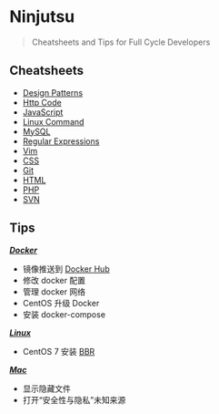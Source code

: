 # Ninjutsu
> Cheatsheets and Tips for Full Cycle Developers

## Cheatsheets

* [Design Patterns](https://github.com/KorudoKyatto/Ninjutsu/blob/master/Cheatsheets/DesignPatterns.pdf)
* [Http Code](https://github.com/KorudoKyatto/Ninjutsu/blob/master/Cheatsheets/HttpCode.png)
* [JavaScript](https://github.com/KorudoKyatto/Ninjutsu/blob/master/Cheatsheets/JavaScript.png)
* [Linux Command](https://github.com/KorudoKyatto/Ninjutsu/blob/master/Cheatsheets/LinuxCommand.png)
* [MySQL](https://github.com/KorudoKyatto/Ninjutsu/blob/master/Cheatsheets/MySQL.png)
* [Regular Expressions](https://github.com/KorudoKyatto/Ninjutsu/blob/master/Cheatsheets/RegularExpressions.png)
* [Vim](https://github.com/KorudoKyatto/Ninjutsu/blob/master/Cheatsheets/Vim.jpg)
* [CSS](https://github.com/KorudoKyatto/Ninjutsu/blob/master/Cheatsheets/css.png)
* [Git](https://github.com/KorudoKyatto/Ninjutsu/blob/master/Cheatsheets/git.jpg)
* [HTML](https://github.com/KorudoKyatto/Ninjutsu/blob/master/Cheatsheets/html.png)
* [PHP](https://github.com/KorudoKyatto/Ninjutsu/blob/master/Cheatsheets/php.png)
* [SVN](https://github.com/KorudoKyatto/Ninjutsu/blob/master/Cheatsheets/svn.png)

## Tips
***[Docker](https://github.com/KorudoKyatto/Ninjutsu/blob/master/Tips/Docker.md)***
* 镜像推送到 [Docker Hub](https://hub.docker.com/)
* 修改 docker 配置
* 管理 docker 网络
* CentOS 升级 Docker
* 安装 docker-compose

***[Linux](https://github.com/KorudoKyatto/Ninjutsu/blob/master/Tips/Linux.md)***
* CentOS 7 安装 [BBR](https://github.com/google/bbr)

***[Mac](https://github.com/KorudoKyatto/Ninjutsu/blob/master/Tips/Mac.md)***
* 显示隐藏文件
* 打开“安全性与隐私”未知来源